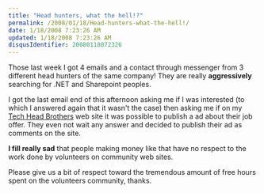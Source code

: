 ```yaml
---
title: "Head hunters, what the hell!?"
permalink: /2008/01/18/Head-hunters-what-the-hell!/
date: 1/18/2008 7:23:26 AM
updated: 1/18/2008 7:23:26 AM
disqusIdentifier: 20080118072326
---
```

Those last week I got 4 emails and a contact through messenger from 3 different head hunters of the same company! They are really **aggressively** searching for .NET and Sharepoint peoples.

I got the last email end of this afternoon asking me if I was interested (to which I answered again that it wasn't the case) then asking me if on my [Tech Head Brothers](http://www.techheadbrothers.com/) web site it was possible to publish a ad about their job offer. They even not wait any answer and decided to publish their ad as comments on the site.
<!-- more -->

**I fill really sad** that people making money like that have no respect to the work done by volunteers on community web sites.

Please give us a bit of respect toward the tremendous amount of free hours spent on the volunteers community, thanks.
